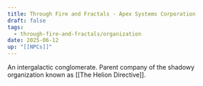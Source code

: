 ```yaml
---
title: Through Fire and Fractals - Apex Systems Corporation
draft: false
tags:
  - through-fire-and-fractals/organization
date: 2025-06-12
up: "[[NPCs]]"
---
```


An intergalactic conglomerate. Parent company of the shadowy organization known as [[The Helion Directive]].
